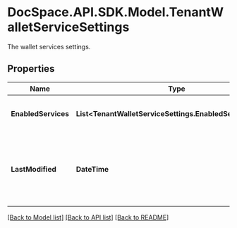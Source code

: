 # DocSpace.API.SDK.Model.TenantWalletServiceSettings
The wallet services settings.

## Properties

Name | Type | Description | Notes
------------ | ------------- | ------------- | -------------
**EnabledServices** | **List&lt;TenantWalletServiceSettings.EnabledServicesEnum&gt;** | The list of the enabled wallet services. | [optional] 
**LastModified** | **DateTime** | The date and time when the wallet services settings were last modified. | [optional] 

[[Back to Model list]](../README.md#documentation-for-models) [[Back to API list]](../README.md#documentation-for-api-endpoints) [[Back to README]](../README.md)

